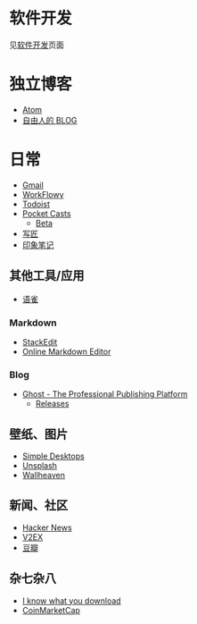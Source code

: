 <!-- TITLE: Bookmarks -->
<!-- SUBTITLE: 收集各种链接 -->

# 软件开发
见[软件开发](/bookmarks/software-development)页面

# 独立博客

* [Atom](https://fixatom.com)
* [自由人的 BLOG](https://ifttl.com)


# 日常
* [Gmail](https://mail.google.com/)
* [WorkFlowy](https://workflowy.com/)
* [Todoist](https://todoist.com)
* [Pocket Casts](https://play.pocketcasts.com)
	* [Beta](https://playbeta.pocketcasts.com/web/)
* [写匠](http://www.aiwriter.cn)
* [印象笔记](https://app.yinxiang.com/)

## 其他工具/应用

* [语雀](https://www.yuque.com/)

### Markdown

* [StackEdit](https://stackedit.io/)
* [Online Markdown Editor](https://dillinger.io/)

### Blog

* [Ghost - The Professional Publishing Platform](https://ghost.org/)
	* [Releases](https://github.com/TryGhost/Ghost/releases)

## 壁纸、图片

* [Simple Desktops](http://simpledesktops.com/)
* [Unsplash](https://unsplash.com/)
* [Wallheaven](https://alpha.wallhaven.cc/)

## 新闻、社区

* [Hacker News](https://news.ycombinator.com/)
* [V2EX](https://www.v2ex.com/)
* [豆瓣](https://www.douban.com/)

## 杂七杂八

* [I know what you download](https://iknowwhatyoudownload.com/en/peer/)
* [CoinMarketCap](https://coinmarketcap.com/)